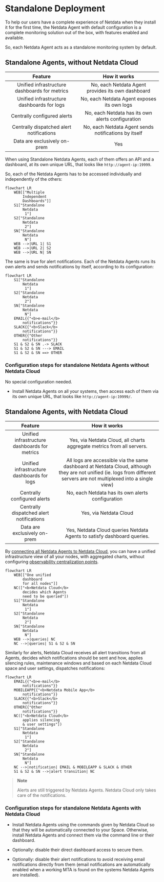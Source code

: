 # Standalone Deployment

To help our users have a complete experience of Netdata when they install it for the first time, the Netdata Agent with default configuration is a complete monitoring solution out of the box, with features enabled and available.

So, each Netdata Agent acts as a standalone monitoring system by default.

## Standalone Agents, without Netdata Cloud

|                    Feature                    |                     How it works                     |
|:---------------------------------------------:|:----------------------------------------------------:|
| Unified infrastructure dashboards for metrics |  No, each Netdata Agent provides its own dashboard   |
|  Unified infrastructure dashboards for logs   |     No, each Netdata Agent exposes its own logs      |
|          Centrally configured alerts          |  No, each Netdata has its own alerts configuration   |
|   Centrally dispatched alert notifications    | No, each Netdata Agent sends notifications by itself |
|         Data are exclusively on-prem          |                         Yes                          |

When using Standalone Netdata Agents, each of them offers an API and a dashboard, at its own unique URL, that looks like `http://agent-ip:19999`.

So, each of the Netdata Agents has to be accessed individually and independently of the others:

```mermaid
flowchart LR
    WEB[["Multiple
        Independent
        Dashboards"]]
    S1["Standalone
        Netdata
         1"]
    S2["Standalone
        Netdata
         2"]
    SN["Standalone
        Netdata
         N"]
    WEB -->|URL 1| S1
    WEB -->|URL 2| S2
    WEB -->|URL N| SN
```

The same is true for alert notifications. Each of the Netdata Agents runs its own alerts and sends notifications by itself, according to its configuration:

```mermaid
flowchart LR
    S1["Standalone
        Netdata
         1"]
    S2["Standalone
        Netdata
         2"]
    SN["Standalone
        Netdata
         N"]
    EMAIL{{"<b>e-mail</b>
        notifications"}}
    SLACK{{"<b>Slack</b>
        notifications"}}
    OTHER{{"Other
        notifications"}}
    S1 & S2 & SN .-> SLACK
    S1 & S2 & SN ---> EMAIL
    S1 & S2 & SN ==> OTHER
```

### Configuration steps for standalone Netdata Agents without Netdata Cloud

No special configuration needed.

- Install Netdata Agents on all your systems, then access each of them via its own unique URL, that looks like `http://agent-ip:19999/`.

## Standalone Agents, with Netdata Cloud

|                    Feature                    |                                                                              How it works                                                                               |
|:---------------------------------------------:|:-----------------------------------------------------------------------------------------------------------------------------------------------------------------------:|
| Unified infrastructure dashboards for metrics |                                                 Yes, via Netdata Cloud, all charts aggregate metrics from all servers.                                                  |
|  Unified infrastructure dashboards for logs   | All logs are accessible via the same dashboard at Netdata Cloud, although they are not unified (ie. logs from different servers are not multiplexed into a single view) |
|          Centrally configured alerts          |                                                            No, each Netdata has its own alerts configuration                                                            |
|   Centrally dispatched alert notifications    |                                                                         Yes, via Netdata Cloud                                                                          |
|         Data are exclusively on-prem          |                                                 Yes, Netdata Cloud queries Netdata Agents to satisfy dashboard queries.                                                 |

By [connecting all Netdata Agents to Netdata Cloud](/src/claim/README.md), you can have a unified infrastructure view of all your nodes, with aggregated charts, without configuring [observability centralization points](/docs/observability-centralization-points/README.md).

```mermaid
flowchart LR
    WEB[["One unified
        dashboard
        for all nodes"]]
    NC(["<b>Netdata Cloud</b>
        decides which Agents
        need to be queried"])
    S1["Standalone
        Netdata
         1"]
    S2["Standalone
        Netdata
         2"]
    SN["Standalone
        Netdata
         N"]
    WEB -->|queries| NC
    NC -->|queries| S1 & S2 & SN
```

Similarly for alerts, Netdata Cloud receives all alert transitions from all Agents, decides which notifications should be sent and how, applies silencing rules, maintenance windows and based on each Netdata Cloud space and user settings, dispatches notifications:

```mermaid
flowchart LR
    EMAIL{{"<b>e-mail</b>
        notifications"}}
    MOBILEAPP{{"<b>Netdata Mobile App</b>
        notifications"}}
    SLACK{{"<b>Slack</b>
        notifications"}}
    OTHER{{"Other
        notifications"}}
    NC(["<b>Netdata Cloud</b>
        applies silencing
        & user settings"])
    S1["Standalone
        Netdata
         1"]
    S2["Standalone
        Netdata
         2"]
    SN["Standalone
        Netdata
         N"]
    NC -->|notification| EMAIL & MOBILEAPP & SLACK & OTHER
    S1 & S2 & SN -->|alert transition| NC
```

> **Note**
>
> Alerts are still triggered by Netdata Agents. Netdata Cloud only takes care of the notifications.

### Configuration steps for standalone Netdata Agents with Netdata Cloud

- Install Netdata Agents using the commands given by Netdata Cloud so that they will be automatically connected to your Space. Otherwise, install Netdata Agents and connect them via the command line or their dashboard.

- Optionally: disable their direct dashboard access to secure them.

- Optionally: disable their alert notifications to avoid receiving email notifications directly from them (email notifications are automatically enabled when a working MTA is found on the systems Netdata Agents are installed).
